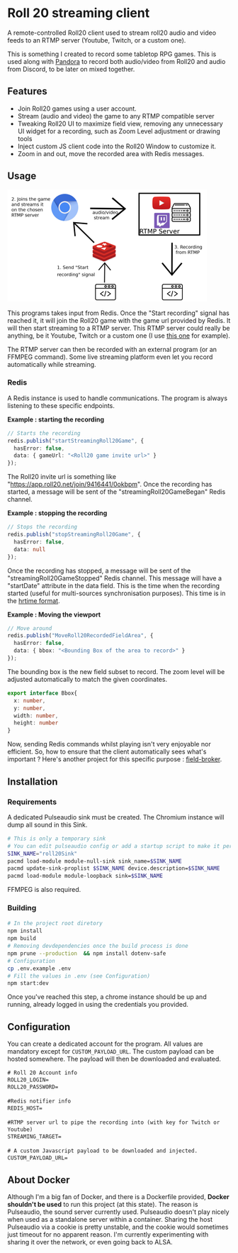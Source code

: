 # Roll 20 streaming client

A remote-controlled Roll20 client used to stream roll20 audio and video feeds to an
RTMP server (Youtube, Twitch, or a custom one).

This is something I created to record some tabletop RPG games.
This is used along with [Pandora](https://github.com/SoTrxII/Pandora) to record both audio/video from Roll20 and audio
from Discord, to be later on mixed together.

## Features

- Join Roll20 games using a user account.
- Stream (audio and video) the game to any RTMP compatible server
- Tweaking Roll20 UI to maximize field view, removing any unnecessary UI widget for a recording,
  such as Zoom Level adjustment or drawing tools
- Inject custom JS client code into the Roll20 Window to customize it.
- Zoom in and out, move the recorded area with Redis messages.

## Usage

![usage](assets/images/roll20-client-schema.png)

This programs takes input from Redis. Once the "Start recording" signal has reached it, it will join the Roll20 game
with the game url provided by Redis. It will then start streaming to a RTMP server. This RTMP server could really be
anything, be it Youtube, Twitch or a custom one (I use [this one](https://github.com/JasonRivers/Docker-nginx-rtmp) for example).

The RTMP server can then be recorded with an external program (or an FFMPEG command). Some live streaming platform even let
you record automatically while streaming.

### Redis

A Redis instance is used to handle communications. The program is always listening to these specific endpoints.


**Example : starting the recording**
```ts
// Starts the recording
redis.publish("startStreamingRoll20Game", {
  hasError: false,
  data: { gameUrl: "<Roll20 game invite url>" }
});
```
The Roll20 invite url is something like "https://app.roll20.net/join/9416441/0okbpm".
Once the recording has started, a message will be sent of the "streamingRoll20GameBegan" Redis channel.

**Example : stopping the recording**
```ts
// Stops the recording
redis.publish("stopStreamingRoll20Game", {
  hasError: false,
  data: null
});
```
Once the recording has stopped, a message will be sent of the "streamingRoll20GameStopped" Redis channel. This 
message will have a "startDate" attribute in the data field. This is the time when the recording started (useful for
multi-sources synchronisation purposes). This time is in the [hrtime format](https://nodejs.org/api/process.html#process_process_hrtime_time).

**Example : Moving the viewport**
```ts
// Move around
redis.publish("MoveRoll20RecordedFieldArea", {
  hasError: false,
  data: { bbox: "<Bounding Box of the area to record>" }
});
```

The bounding box is the new field subset to record. The zoom level will be adjusted automatically to match the 
given coordinates.
```ts
export interface Bbox{
  x: number,
  y: number,
  width: number,
  height: number
}
```
Now, sending Redis commands whilst playing isn't very enjoyable nor efficient.
So, how to ensure that the client automatically sees what's important ? 
Here's another project for this specific purpose : [field-broker](https://github.com/SoTrxII/field-broker). 

## Installation

### Requirements

A dedicated Pulseaudio sink must be created. The Chromium instance will dump all sound in this Sink.

```sh
# This is only a temporary sink
# You can edit pulseaudio config or add a startup script to make it persistent
SINK_NAME="roll20Sink"
pacmd load-module module-null-sink sink_name=$SINK_NAME
pacmd update-sink-proplist $SINK_NAME device.description=$SINK_NAME
pacmd load-module module-loopback sink=$SINK_NAME
```

FFMPEG is also required.

### Building

```sh
# In the project root diretory
npm install
npm build
# Removing devdependencies once the build process is done
npm prune --production  && npm install dotenv-safe
# Configuration
cp .env.example .env
# Fill the values in .env (see Configuration)
npm start:dev
```

Once you've reached this step, a chrome instance should be up and running, already logged in using the credentials you
provided.

## Configuration 

You can create a dedicated account for the program. All values are mandatory except for `CUSTOM_PAYLOAD_URL`.
The custom payload can be hosted somewhere. The payload will then be downloaded and evaluated. 
```DotENV
# Roll 20 Account info
ROLL20_LOGIN=
ROLL20_PASSWORD=

#Redis notifier info
REDIS_HOST=

#RTMP server url to pipe the recording into (with key for Twitch or Youtube) 
STREAMING_TARGET=

# A custom Javascript payload to be downloaded and injected.
CUSTOM_PAYLOAD_URL=
```

## About Docker

Although I'm a big fan of Docker, and there is a Dockerfile provided, **Docker shouldn't be used** to run
this project (at this state). The reason is Pulseaudio, the sound server currently used. Pulseaudio doesn't play nicely
when used as a standalone server within a container.
Sharing the host Pulseaudio via a cookie is pretty unstable, and the cookie would sometimes just timeout for
no apparent reason. I'm currently experimenting with sharing it over the network, or even going back to ALSA.

